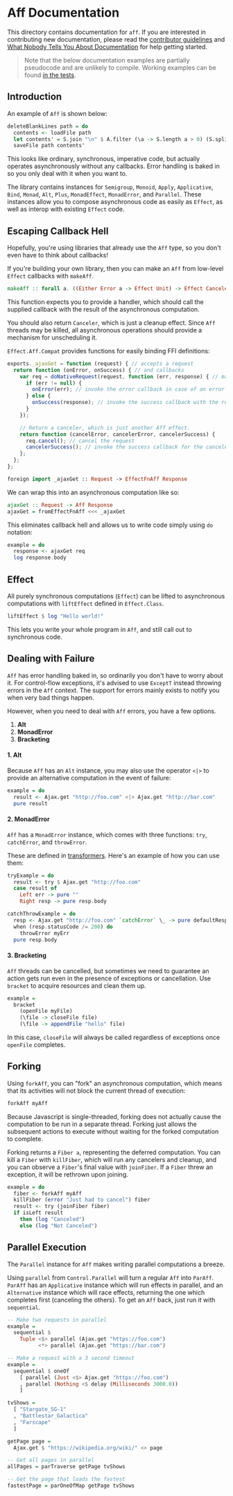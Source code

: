 # Aff Documentation

This directory contains documentation for `aff`. If you are interested in contributing new documentation, please read the [contributor guidelines](../CONTRIBUTING.md) and [What Nobody Tells You About Documentation](https://documentation.divio.com) for help getting started.

> Note that the below documentation examples are partially pseudocode and are unlikely to compile. Working examples can be found [in the tests](https://github.com/purescript-contrib/purescript-aff/blob/master/test/Test/Main.purs).

## Introduction

An example of `Aff` is shown below:

```purescript
deleteBlankLines path = do
  contents <- loadFile path
  let contents' = S.join "\n" $ A.filter (\a -> S.length a > 0) (S.split "\n" contents)
  saveFile path contents'
```

This looks like ordinary, synchronous, imperative code, but actually operates asynchronously without any callbacks. Error handling is baked in so you only deal with it when you want to.

The library contains instances for `Semigroup`, `Monoid`, `Apply`, `Applicative`, `Bind`, `Monad`, `Alt`, `Plus`, `MonadEffect`, `MonadError`, and `Parallel`. These instances allow you to compose asynchronous code as easily as `Effect`, as well as interop with existing `Effect` code.

## Escaping Callback Hell

Hopefully, you're using libraries that already use the `Aff` type, so you don't even have to think about callbacks!

If you're building your own library, then you can make an `Aff` from low-level `Effect` callbacks with `makeAff`.

```purescript
makeAff :: forall a. ((Either Error a -> Effect Unit) -> Effect Canceler) -> Aff a
```

This function expects you to provide a handler, which should call the supplied callback with the result of the asynchronous computation.

You should also return `Canceler`, which is just a cleanup effect. Since `Aff` threads may be killed, all asynchronous operations should provide a mechanism for unscheduling it.

`Effect.Aff.Compat` provides functions for easily binding FFI definitions:

```javascript
exports._ajaxGet = function (request) { // accepts a request
  return function (onError, onSuccess) { // and callbacks
    var req = doNativeRequest(request, function (err, response) { // make the request
      if (err != null) {
        onError(err); // invoke the error callback in case of an error
      } else {
        onSuccess(response); // invoke the success callback with the reponse
      }
    });

    // Return a canceler, which is just another Aff effect.
    return function (cancelError, cancelerError, cancelerSuccess) {
      req.cancel(); // cancel the request
      cancelerSuccess(); // invoke the success callback for the canceler
    };
  };
};
```

```purescript
foreign import _ajaxGet :: Request -> EffectFnAff Response
```

We can wrap this into an asynchronous computation like so:

```purescript
ajaxGet :: Request -> Aff Response
ajaxGet = fromEffectFnAff <<< _ajaxGet
```

This eliminates callback hell and allows us to write code simply using `do` notation:

```purescript
example = do
  response <- ajaxGet req
  log response.body
```

## Effect

All purely synchronous computations (`Effect`) can be lifted to asynchronous computations with `liftEffect` defined in `Effect.Class`.

```purescript
liftEffect $ log "Hello world!"
```

This lets you write your whole program in `Aff`, and still call out to synchronous code.

## Dealing with Failure

`Aff` has error handling baked in, so ordinarily you don't have to worry about it. For control-flow exceptions, it's advised to use `ExceptT` instead throwing errors in the `Aff` context. The support for errors mainly exists to notify you when very bad things happen.

However, when you need to deal with `Aff` errors, you have a few options.

 1. **Alt**
 2. **MonadError**
 3. **Bracketing**

#### 1. Alt

Because `Aff` has an `Alt` instance, you may also use the operator `<|>` to provide an alternative computation in the event of failure:

```purescript
example = do
  result <- Ajax.get "http://foo.com" <|> Ajax.get "http://bar.com"
  pure result
```

#### 2. MonadError

`Aff` has a `MonadError` instance, which comes with three functions: `try`, `catchError`, and `throwError`.

These are defined in [transformers](http://github.com/purescript/purescript-transformers). Here's an example of how you can use them:

```purescript
tryExample = do
  result <- try $ Ajax.get "http://foo.com"
  case result of
    Left err -> pure ""
    Right resp -> pure resp.body

catchThrowExample = do
  resp <- Ajax.get "http://foo.com" `catchError` \_ -> pure defaultResponse
  when (resp.statusCode /= 200) do
    throwError myErr
  pure resp.body
```

#### 3. Bracketing

`Aff` threads can be cancelled, but sometimes we need to guarantee an action gets run even in the presence of exceptions or cancellation. Use `bracket` to acquire resources and clean them up.

```purescript
example =
  bracket
    (openFile myFile)
    (\file -> closeFile file)
    (\file -> appendFile "hello" file)
```

In this case, `closeFile` will always be called regardless of exceptions once `openFile` completes.

## Forking

Using `forkAff`, you can "fork" an asynchronous computation, which means that its activities will not block the current thread of execution:

```purescript
forkAff myAff
```

Because Javascript is single-threaded, forking does not actually cause the computation to be run in a separate thread. Forking just allows the subsequent actions to execute without waiting for the forked computation to complete.

Forking returns a `Fiber a`, representing the deferred computation. You can kill a `Fiber` with `killFiber`, which will run any cancelers and cleanup, and you can observe a `Fiber`'s final value with `joinFiber`. If a `Fiber` threw an exception, it will be rethrown upon joining.

```purescript
example = do
  fiber <- forkAff myAff
  killFiber (error "Just had to cancel") fiber
  result <- try (joinFiber fiber)
  if isLeft result
    then (log "Canceled")
    else (log "Not Canceled")
```

## Parallel Execution

The `Parallel` instance for `Aff` makes writing parallel computations a breeze.

Using `parallel` from `Control.Parallel` will turn a regular `Aff` into `ParAff`. `ParAff` has an `Applicative` instance which will run effects in parallel, and an `Alternative` instance which will race effects, returning the one which completes first (canceling the others). To get an `Aff` back, just run it with `sequential`.

```purescript
-- Make two requests in parallel
example =
  sequential $
    Tuple <$> parallel (Ajax.get "https://foo.com")
          <*> parallel (Ajax.get "https://bar.com")
```

```purescript
-- Make a request with a 3 second timeout
example =
  sequential $ oneOf
    [ parallel (Just <$> Ajax.get "https://foo.com")
    , parallel (Nothing <$ delay (Milliseconds 3000.0))
    ]
```

```purescript
tvShows =
  [ "Stargate_SG-1"
  , "Battlestar_Galactica"
  , "Farscape"
  ]

getPage page =
  Ajax.get $ "https://wikipedia.org/wiki/" <> page

-- Get all pages in parallel
allPages = parTraverse getPage tvShows

-- Get the page that loads the fastest
fastestPage = parOneOfMap getPage tvShows
```
